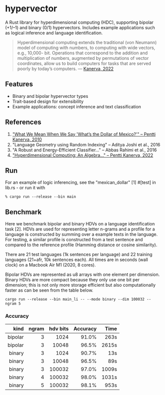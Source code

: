# hypervector

A Rust library for hyperdimensional computing (HDC), supporting bipolar (+1/–1) and binary (0/1) hypervectors. Includes example applications such as logical inference and language identification.

> Hyperdimensional computing extends the traditional (von Neumann)
> model of computing with numbers, to computing with wide vectors, e.g., 10,000-
> bit. Operations that correspond to the addition and multiplication of numbers,
> augmented by permutations of vector coordinates, allow us to build computers for
> tasks that are served poorly by today’s computers. 
> — [Kanerva, 2022](https://redwood.berkeley.edu/wp-content/uploads/2022/05/kanerva2022hdmss.pdf)

## Features

- Binary and bipolar hypervector types
- Trait-based design for extensibility
- Example applications: concept inference and text classification

## References

1. ["What We Mean When We Say 'What’s the Dollar of Mexico?'" – Pentti Kanerva, 2010](https://aaai.org/papers/02243-2243-what-we-mean-when-we-say-whats-the-dollar-of-mexico-prototypes-and-mapping-in-concept-space/)  
2. "Language Geometry using Random Indexing" – Aditya Joshi et al., 2016  
3. "A Robust and Energy-Efficient Classifier..." – Abbas Rahimi et al., 2016  
4. ["Hyperdimensional Computing: An Algebra..." – Pentti Kanerva, 2022](https://redwood.berkeley.edu/wp-content/uploads/2022/05/kanerva2022hdmss.pdf)

Run
-----

For an example of logic inferencing, see the "mexican_dollar" [1] #[test] in lib.rs - or run it with
```
% cargo run --release --bin main
```


Benchmark
---------

Here we benchmark bipolar and binary HDVs on a language identification task [2].
HDVs are used for representing letter n-grams and a profile for a language is constructed by summing over a
example texts in the language. For testing, a similar profile is constructed from a test sentence and compared to the reference profile (Hamming distance or cosine similarity).

There are 21 test languages (1k sentences per language) and 22 training languages (21+afr, 10k sentences each). All times are in seconds (wall clock) on a Macbook Air M1 (2020, 8 cores). 

Bipolar HDVs are represented as u8 arrays with one element per dimension. Binary HDVs are more compact
because they only use one bit per dimension; this is not only more storage efficient but also computationally faster as can be seen from the table below.

```
cargo run --release --bin main_li -- --mode binary --dim 100032 --ngram 5
```

### Accuracy 
| kind    | ngram | hdv bits| Accuracy    | Time       |  
| ----:   | ----: | --:     | ---------:  | ----------:| 
| bipolar | 3     |    1024 | 91.0%       |   263s     |
| bipolar | 3     |   10048 | 96.5%       |  2615s     | 
| binary  | 3     |    1024 | 90.7%       |    13s     |
| binary  | 3     |   10048 | 96.5%       |    89s     |
| binary  | 3     |  100032 | 97.0%       |  1009s     |
| binary  | 4     |  100032 | 98.0%       |  1031s     |
| binary  | 5     |  100032 | 98.1%       |   953s     |

